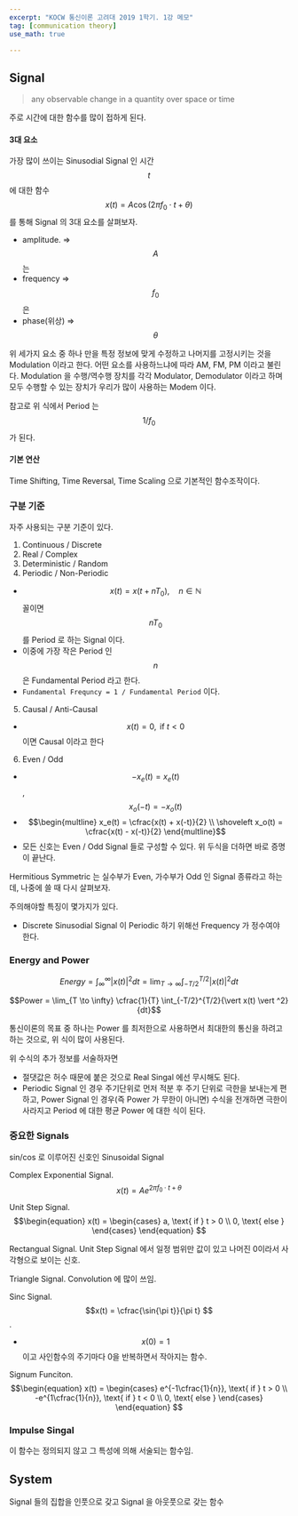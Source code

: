 ```yaml
---
excerpt: "KOCW 통신이론 고려대 2019 1학기. 1강 메모"
tag: [communication theory]
use_math: true

---
```


## Signal

> any observable change in a quantity over space or time

주로 시간에 대한 함수를 많이 접하게 된다.

#### 3대 요소

가장 많이 쓰이는 Sinusodial Signal 인 시간 $$t$$ 에 대한 함수 $$x(t) = A \cos{(2 \pi f_0 \cdot t + \theta )}$$ 를 통해 Signal 의 3대 요소를 살펴보자.
+ amplitude. => $$A$$ 는 
+ frequency => $$f_0$$ 은 
+ phase(위상) => $$\theta$$ 

위 세가지 요소 중 하나 만을 특정 정보에 맞게 수정하고 나머지를 고정시키는 것을 Modulation 이라고 한다. 어떤 요소를 사용하느냐에 따라 AM, FM, PM 이라고 불린다. Modulation 을 수행/역수행 장치를 각각 Modulator, Demodulator 이라고 하며 모두 수행할 수 있는 장치가 우리가 많이 사용하는 Modem 이다.

참고로 위 식에서 Period 는 $$1/f_0$$ 가 된다.


#### 기본 연산

Time Shifting, Time Reversal, Time Scaling 으로 기본적인 함수조작이다.



### 구분 기준

자주 사용되는 구분 기준이 있다.

1. Continuous / Discrete
2. Real / Complex
3. Deterministic / Random
4. Periodic / Non-Periodic
  + $$x(t) = x(t + nT_0),\quad n \in \mathbb{N}$$ 꼴이면 $$nT_0$$ 를 Period 로 하는 Signal 이다.
  + 이중에 가장 작은 Period 인 $$n$$ 은 Fundamental Period 라고 한다.
  + ```Fundamental Frequncy = 1 / Fundamental Period``` 이다. 
5. Causal / Anti-Causal
  + $$x(t) = 0, \text{ if } t < 0$$ 이면 Causal 이라고 한다 
6. Even / Odd
  + $$-x_e(t) = x_e(t)$$, $$x_o(-t) = -x_o(t)$$
  + $$\begin{multline} 
        x_e(t) = \cfrac{x(t) + x(-t)}{2} \\ \shoveleft
        x_o(t) = \cfrac{x(t) - x(-t)}{2} 
   \end{multline}$$ 
  + 모든 신호는 Even / Odd Signal 들로 구성할 수 있다. 위 두식을 더하면 바로 증명이 끝난다.


Hermitious Symmetric 는 실수부가 Even, 가수부가 Odd 인 Signal 종류라고 하는데, 나중에 쓸 때 다시 살펴보자.

주의해야할 특징이 몇가지가 있다. 
+ Discrete Sinusodial Signal 이 Periodic 하기 위해선 Frequency 가 정수여야 한다.





### Energy and Power

$$Energy = \int_\infty^\infty{\vert x(t) \vert ^2}{dt} 
= \lim_{T \to \infty} \int_{-T/2}^{T/2}{\vert x(t) \vert ^2}{dt} $$

$$Power = \lim_{T \to \infty} \cfrac{1}{T} \int_{-T/2}^{T/2}{\vert x(t) \vert ^2}{dt}$$


통신이론의 목표 중 하나는 Power 를 최저한으로 사용하면서 최대한의 통신을 하려고 하는 것으로, 위 식이 많이 사용된다.

위 수식의 추가 정보를 서술하자면
+ 절댓값은 허수 때문에 붙은 것으로 Real Singal 에선 무시해도 된다.
+ Periodic Signal 인 경우 주기단위로 먼저 적분 후 주기 단위로 극한을 보내는게 편하고, Power Signal 인 경우(즉 Power 가 무한이 아니면) 수식을 전개하면 극한이 사라지고 Period 에 대한 평균 Power 에 대한 식이 된다.


### 중요한 Signals

sin/cos 로 이루어진 신호인 Sinusoidal Signal

Complex Exponential Signal. $$ x(t) = Ae^{2 \pi f_0 \cdot t + \theta } $$

Unit Step Signal. 
$$\begin{equation} 
x(t) = 
\begin{cases}
  a, \text{ if } t > 0 \\ 
  0, \text{ else }
\end{cases}
\end{equation} $$

Rectangual Signal. Unit Step Signal 에서 일정 범위만 값이 있고 나머진 0이라서 사각형으로 보이는 신호.

Triangle  Signal. Convolution 에 많이 쓰임.

Sinc Signal. $$x(t) = \cfrac{\sin{\pi t}}{\pi t} $$.
+ $$x(0) = 1$$ 이고 사인함수의 주기마다 0을 반복하면서 작아지는 함수.

Signum Funciton. 
$$\begin{equation} 
x(t) = 
\begin{cases}
  e^{-1\cfrac{1}{n}}, \text{ if } t > 0 \\ 
  -e^{1\cfrac{1}{n}}, \text{ if } t < 0 \\ 
  0, \text{ else }
\end{cases}
\end{equation} $$

### Impulse Singal

이 함수는 정의되지 않고 그 특성에 의해 서술되는 함수임.



## System

Signal 들의 집합을 인풋으로 갖고 Signal 을 아웃풋으로 갖는 함수


